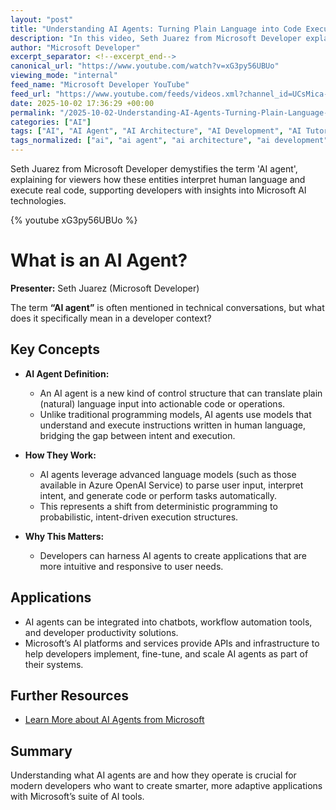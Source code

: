 ```yaml
---
layout: "post"
title: "Understanding AI Agents: Turning Plain Language into Code Execution"
description: "In this video, Seth Juarez from Microsoft Developer explains the concept of an 'AI agent', clarifying what makes AI agents distinct and how they operate as control structures that transform human language into executable code. The discussion explores how AI agents fit into today's developer ecosystem using Microsoft AI technologies."
author: "Microsoft Developer"
excerpt_separator: <!--excerpt_end-->
canonical_url: "https://www.youtube.com/watch?v=xG3py56UBUo"
viewing_mode: "internal"
feed_name: "Microsoft Developer YouTube"
feed_url: "https://www.youtube.com/feeds/videos.xml?channel_id=UCsMica-v34Irf9KVTh6xx-g"
date: 2025-10-02 17:36:29 +00:00
permalink: "/2025-10-02-Understanding-AI-Agents-Turning-Plain-Language-into-Code-Execution.html"
categories: ["AI"]
tags: ["AI", "AI Agent", "AI Architecture", "AI Development", "AI Tutorial", "Developer Tools", "Microsoft", "Natural Language Processing", "OneDevQuestion", "Plain Language To Code", "Seth Juarez", "Videos"]
tags_normalized: ["ai", "ai agent", "ai architecture", "ai development", "ai tutorial", "developer tools", "microsoft", "natural language processing", "onedevquestion", "plain language to code", "seth juarez", "videos"]
---
```


Seth Juarez from Microsoft Developer demystifies the term 'AI agent', explaining for viewers how these entities interpret human language and execute real code, supporting developers with insights into Microsoft AI technologies.<!--excerpt_end-->

{% youtube xG3py56UBUo %}

# What is an AI Agent?

**Presenter:** Seth Juarez (Microsoft Developer)

The term **“AI agent”** is often mentioned in technical conversations, but what does it specifically mean in a developer context?

## Key Concepts

- **AI Agent Definition:**
  - An AI agent is a new kind of control structure that can translate plain (natural) language input into actionable code or operations.
  - Unlike traditional programming models, AI agents use models that understand and execute instructions written in human language, bridging the gap between intent and execution.

- **How They Work:**
  - AI agents leverage advanced language models (such as those available in Azure OpenAI Service) to parse user input, interpret intent, and generate code or perform tasks automatically.
  - This represents a shift from deterministic programming to probabilistic, intent-driven execution structures.

- **Why This Matters:**
  - Developers can harness AI agents to create applications that are more intuitive and responsive to user needs.

## Applications

- AI agents can be integrated into chatbots, workflow automation tools, and developer productivity solutions.
- Microsoft’s AI platforms and services provide APIs and infrastructure to help developers implement, fine-tune, and scale AI agents as part of their systems.

## Further Resources

- [Learn More about AI Agents from Microsoft](https://msft.it/6059saiQt)

## Summary

Understanding what AI agents are and how they operate is crucial for modern developers who want to create smarter, more adaptive applications with Microsoft’s suite of AI tools.
